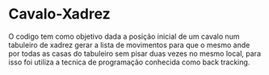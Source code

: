 # Cavalo-Xadrez
O codigo tem como objetivo dada a posição inicial de um cavalo num tabuleiro de xadrez gerar a lista de movimentos para que o mesmo ande por todas as casas do tabuleiro sem pisar duas vezes no mesmo local, para isso foi utiliza a tecnica de programação conhecida como back tracking.
